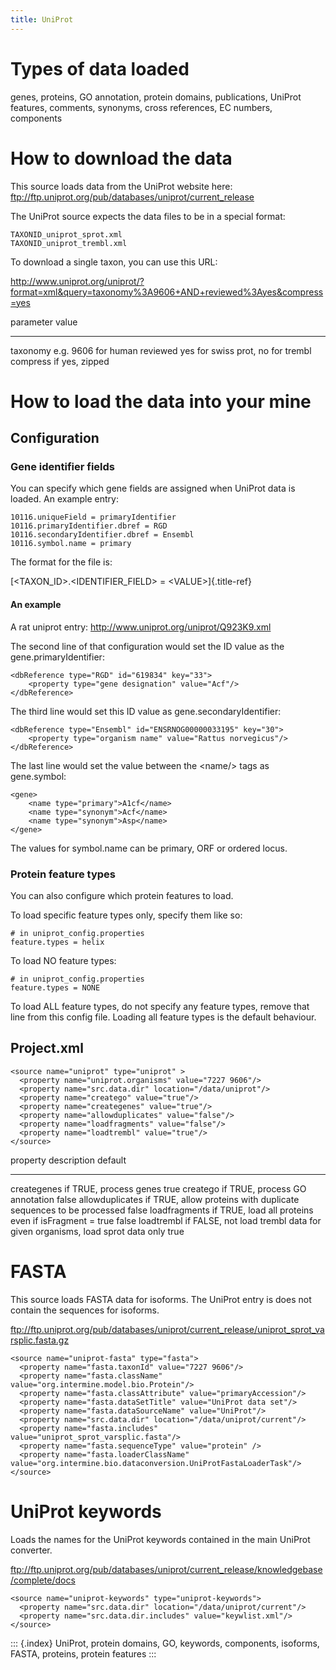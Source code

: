```yaml
---
title: UniProt
---
```


Types of data loaded
====================

genes, proteins, GO annotation, protein domains, publications, UniProt
features, comments, synonyms, cross references, EC numbers, components

How to download the data
========================

This source loads data from the UniProt website here:
<ftp://ftp.uniprot.org/pub/databases/uniprot/current_release>

The UniProt source expects the data files to be in a special format:

``` {.guess}
TAXONID_uniprot_sprot.xml
TAXONID_uniprot_trembl.xml
```

To download a single taxon, you can use this URL:

<http://www.uniprot.org/uniprot/?format=xml&query=taxonomy%3A9606+AND+reviewed%3Ayes&compress=yes>

  parameter   value
  ----------- -----------------------------------
  taxonomy    e.g. 9606 for human
  reviewed    yes for swiss prot, no for trembl
  compress    if yes, zipped

How to load the data into your mine
===================================

Configuration
-------------

### Gene identifier fields

You can specify which gene fields are assigned when UniProt data is
loaded. An example entry:

``` {.properties}
10116.uniqueField = primaryIdentifier
10116.primaryIdentifier.dbref = RGD
10116.secondaryIdentifier.dbref = Ensembl
10116.symbol.name = primary
```

The format for the file is:

[\<TAXON_ID\>.\<IDENTIFIER_FIELD\> = \<VALUE\>]{.title-ref}

#### An example

A rat uniprot entry: <http://www.uniprot.org/uniprot/Q923K9.xml>

The second line of that configuration would set the ID value as the
gene.primaryIdentifier:

``` {.xml}
<dbReference type="RGD" id="619834" key="33">
    <property type="gene designation" value="Acf"/>
</dbReference>
```

The third line would set this ID value as gene.secondaryIdentifier:

``` {.xml}
<dbReference type="Ensembl" id="ENSRNOG00000033195" key="30">
    <property type="organism name" value="Rattus norvegicus"/>
</dbReference>
```

The last line would set the value between the \<name/\> tags as
gene.symbol:

``` {.xml}
<gene>
    <name type="primary">A1cf</name>
    <name type="synonym">Acf</name>
    <name type="synonym">Asp</name>
</gene>
```

The values for symbol.name can be primary, ORF or ordered locus.

### Protein feature types

You can also configure which protein features to load.

To load specific feature types only, specify them like so:

``` {.properties}
# in uniprot_config.properties
feature.types = helix
```

To load NO feature types:

``` {.properties}
# in uniprot_config.properties
feature.types = NONE
```

To load ALL feature types, do not specify any feature types, remove that
line from this config file. Loading all feature types is the default
behaviour.

Project.xml
-----------

``` {.xml}
<source name="uniprot" type="uniprot" >
  <property name="uniprot.organisms" value="7227 9606"/>
  <property name="src.data.dir" location="/data/uniprot"/>
  <property name="creatego" value="true"/>
  <property name="creategenes" value="true"/>
  <property name="allowduplicates" value="false"/>
  <property name="loadfragments" value="false"/>
  <property name="loadtrembl" value="true"/>
</source>
```

  property          description                                                                default
  ----------------- -------------------------------------------------------------------------- ---------
  creategenes       if TRUE, process genes                                                     true
  creatego          if TRUE, process GO annotation                                             false
  allowduplicates   if TRUE, allow proteins with duplicate sequences to be processed           false
  loadfragments     if TRUE, load all proteins even if isFragment = true                       false
  loadtrembl        if FALSE, not load trembl data for given organisms, load sprot data only   true

FASTA
=====

This source loads FASTA data for isoforms. The UniProt entry is does not
contain the sequences for isoforms.

<ftp://ftp.uniprot.org/pub/databases/uniprot/current_release/uniprot_sprot_varsplic.fasta.gz>

``` {.xml}
<source name="uniprot-fasta" type="fasta">
  <property name="fasta.taxonId" value="7227 9606"/>
  <property name="fasta.className" value="org.intermine.model.bio.Protein"/>
  <property name="fasta.classAttribute" value="primaryAccession"/>
  <property name="fasta.dataSetTitle" value="UniProt data set"/>
  <property name="fasta.dataSourceName" value="UniProt"/>
  <property name="src.data.dir" location="/data/uniprot/current"/>
  <property name="fasta.includes" value="uniprot_sprot_varsplic.fasta"/>
  <property name="fasta.sequenceType" value="protein" />
  <property name="fasta.loaderClassName" value="org.intermine.bio.dataconversion.UniProtFastaLoaderTask"/>
</source>
```

UniProt keywords
================

Loads the names for the UniProt keywords contained in the main UniProt
converter.

<ftp://ftp.uniprot.org/pub/databases/uniprot/current_release/knowledgebase/complete/docs>

``` {.xml}
<source name="uniprot-keywords" type="uniprot-keywords">
  <property name="src.data.dir" location="/data/uniprot/current"/>
  <property name="src.data.dir.includes" value="keywlist.xml"/>
</source>
```

::: {.index}
UniProt, protein domains, GO, keywords, components, isoforms, FASTA,
proteins, protein features
:::
